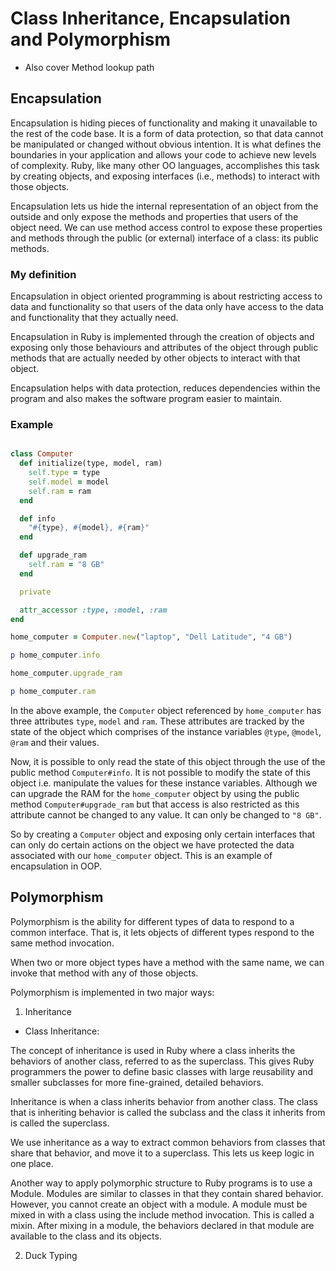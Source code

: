 # Class Inheritance, Encapsulation and Polymorphism

- Also cover Method lookup path

## Encapsulation

Encapsulation is hiding pieces of functionality and making it unavailable to the rest of the code base. It is a form of data protection, so that data cannot be manipulated or changed without obvious intention. It is what defines the boundaries in your application and allows your code to achieve new levels of complexity. Ruby, like many other OO languages, accomplishes this task by creating objects, and exposing interfaces (i.e., methods) to interact with those objects.

Encapsulation lets us hide the internal representation of an object from the outside and only expose the methods and properties that users of the object need. We can use method access control to expose these properties and methods through the public (or external) interface of a class: its public methods.

### My definition

Encapsulation in object oriented programming is about restricting access to data and functionality so that users of the data only have access to the data and functionality that they actually need.

Encapsulation in Ruby is implemented through the creation of objects and exposing only those behaviours and attributes of the object through public methods that are actually needed by other objects to interact with that object. 

Encapsulation helps with data protection, reduces dependencies within the program and also makes the software program easier to maintain. 

### Example

```ruby

class Computer
  def initialize(type, model, ram)
    self.type = type
    self.model = model
    self.ram = ram
  end

  def info
    "#{type}, #{model}, #{ram}"
  end

  def upgrade_ram
    self.ram = "8 GB"
  end

  private

  attr_accessor :type, :model, :ram
end

home_computer = Computer.new("laptop", "Dell Latitude", "4 GB")

p home_computer.info

home_computer.upgrade_ram

p home_computer.ram

```

In the above example, the `Computer` object referenced by `home_computer` has three attributes `type`, `model` and `ram`. These attributes are tracked by the state of the object which comprises of the instance variables `@type`, `@model`, `@ram` and their values.

Now, it is possible to only read the state of this object through the use of the public method `Computer#info`. It is not possible to modify the state of this object i.e. manipulate the values for these instance variables. Although we can upgrade the RAM for the `home_computer` object by using the public method `Computer#upgrade_ram` but that access is also restricted as this attribute cannot be changed to any value. It can only be changed to `"8 GB"`. 

So by creating a `Computer` object and exposing only certain interfaces that can only do certain actions on the object we have protected the data associated with our `home_computer` object. This is an example of encapsulation in OOP.

## Polymorphism

Polymorphism is the ability for different types of data to respond to a common interface. That is, it lets objects of different types respond to the same method invocation.

When two or more object types have a method with the same name, we can invoke that method with any of those objects. 

Polymorphism is implemented in two major ways:

1. Inheritance

- Class Inheritance:

The concept of inheritance is used in Ruby where a class inherits the behaviors of another class, referred to as the superclass. This gives Ruby programmers the power to define basic classes with large reusability and smaller subclasses for more fine-grained, detailed behaviors.

Inheritance is when a class inherits behavior from another class. The class that is inheriting behavior is called the subclass and the class it inherits from is called the superclass.

We use inheritance as a way to extract common behaviors from classes that share that behavior, and move it to a superclass. This lets us keep logic in one place. 

Another way to apply polymorphic structure to Ruby programs is to use a Module. Modules are similar to classes in that they contain shared behavior. However, you cannot create an object with a module. A module must be mixed in with a class using the include method invocation. This is called a mixin. After mixing in a module, the behaviors declared in that module are available to the class and its objects.

2. Duck Typing

